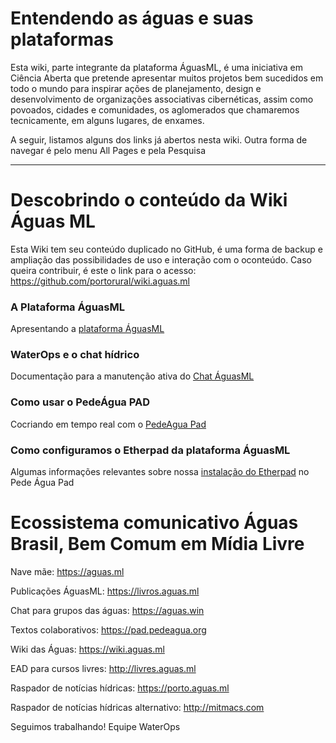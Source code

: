 <!-- TITLE: Wiki das Águas -->
<!-- SUBTITLE: Cocriar faz parte da cultura das águas -->

# Entendendo as águas e suas plataformas

Esta wiki, parte integrante da plataforma ÁguasML, é uma iniciativa em Ciência Aberta que pretende apresentar muitos projetos bem sucedidos em todo o mundo para inspirar ações de planejamento, design e desenvolvimento de organizações associativas cibernéticas, assim como povoados, cidades e comunidades, os aglomerados que chamaremos tecnicamente, em alguns lugares, de enxames. 


A seguir, listamos alguns dos links já abertos nesta wiki. Outra forma de navegar é pelo menu All Pages e pela Pesquisa



-----

# Descobrindo o conteúdo da Wiki Águas ML

Esta Wiki tem seu conteúdo duplicado no GitHub, é uma forma de backup e ampliação das possibilidades de uso e interação com o oconteúdo. Caso queira contribuir, é este o link para o acesso: https://github.com/portorural/wiki.aguas.ml


###  A Plataforma ÁguasML

Apresentando a [plataforma ÁguasML]



### WaterOps e o chat hídrico

Documentação para a manutenção ativa do [Chat ÁguasML]




### Como usar o PedeÁgua PAD

Cocriando em tempo real com o [PedeAgua Pad]




### Como configuramos o Etherpad da plataforma ÁguasML

Algumas informações relevantes sobre nossa [instalação do Etherpad] no Pede Água Pad




# Ecossistema comunicativo Águas Brasil, Bem Comum em Mídia Livre


Nave mãe: https://aguas.ml

Publicações ÁguasML: https://livros.aguas.ml

Chat para grupos das águas:  https://aguas.win

Textos colaborativos: https://pad.pedeagua.org 

Wiki das Águas: https://wiki.aguas.ml

EAD para cursos livres: http://livres.aguas.ml

Raspador de notícias hídricas: https://porto.aguas.ml

Raspador de notícias hídricas alternativo: http://mitmacs.com


Seguimos trabalhando!
Equipe WaterOps


[plataforma ÁguasML]:https://wiki.aguas.ml/aguasml
[Chat ÁguasML]:https://wiki.aguas.ml/plataforma/chat-das-aguas/waterchat
[PedeAgua Pad]:https://wiki.aguas.ml/plataforma/pedeagua-pad/pedeaguas-pad
[instalação do Etherpad]:https://wiki.aguas.ml/plataforma/pedeagua-pad/configurando-o-etherpad-no-pede-aguas-pad